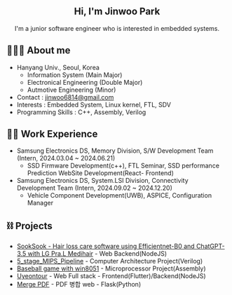 <div align="center">
  <h2> Hi, I'm Jinwoo Park </h2> 
  I'm a junior software engineer who is interested in embedded systems. <br>
</div>

## 👩🏻‍💻 About me
- Hanyang Univ., Seoul, Korea 
  - Information System (Main Major) 
  - Electronical Engineering (Double Major)
  - Autmotive Engineering (Minor)
- Contact : jinwoo6814@gmail.com
- Interests : Embedded System, Linux kernel, FTL, SDV
- Programming Skills : C++, Assembly, Verilog

## 🏃‍♀️ Work Experience
- Samsung Electronics DS, Memory Division, S/W Development Team (Intern, 2024.03.04 ~ 2024.06.21)
  - SSD Firmware Development(c++), FTL Seminar, SSD performance Prediction WebSite Development(React- Frontend)
- Samsung Electronics DS, System.LSI Division, Connectivity Development Team (Intern, 2024.09.02 ~ 2024.12.20)
  - Vehicle Component Development(UWB), ASPICE, Configuration Manager

## ⛓ Projects
- [SookSook - Hair loss care software using Efficientnet-B0 and ChatGPT-3.5 with LG Pra.L Medihair](https://github.com/SEproject-Medihair) - Web Backend(NodeJS)
- [5_stage_MIPS_Pipeline](https://github.com/manmac99/5_stage_MIPS_Pipeline) - Computer Architecture Project(Verilog)
- [Baseball game with win8051](https://github.com/manmac99/Microprocessor_Final_Project) - Microprocessor Project(Assembly)
- [Uyeontour](https://uyeontour.ngrok.io/) - Web Full stack - Frontend(Flutter)/Backend(NodeJS)
- [Merge PDF](https://github.com/manmac99/PDF_MERGE) - PDF 병합 web - Flask(Python)
